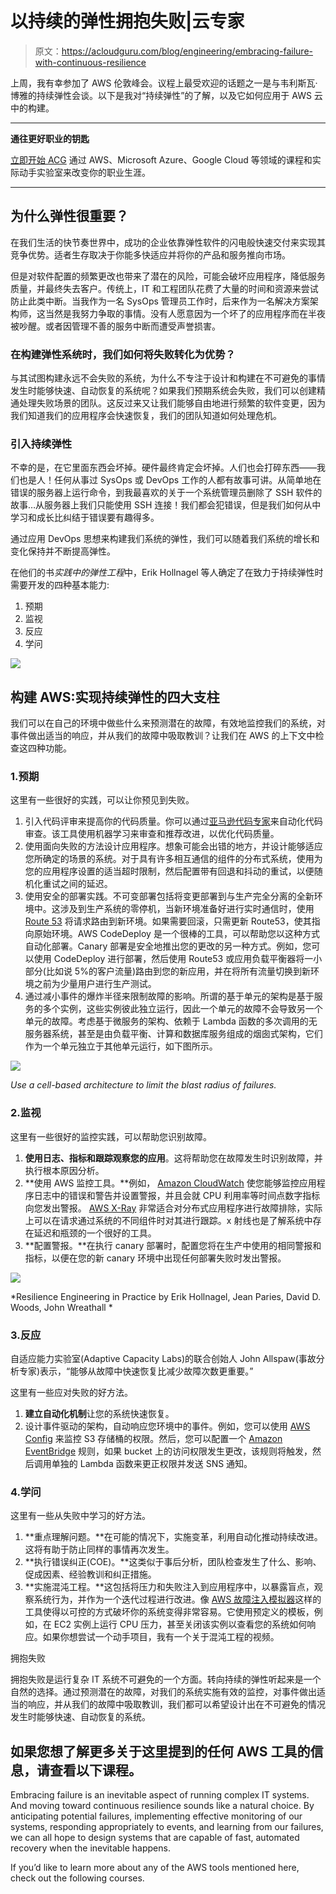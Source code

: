 # 以持续的弹性拥抱失败|云专家

> 原文：<https://acloudguru.com/blog/engineering/embracing-failure-with-continuous-resilience>

上周，我有幸参加了 AWS 伦敦峰会。议程上最受欢迎的话题之一是与韦利斯瓦·博雅的持续弹性会谈。以下是我对“持续弹性”的了解，以及它如何应用于 AWS 云中的构建。

* * *

**通往更好职业的钥匙**

[立即开始 ACG](https://acloudguru.com/pricing) 通过 AWS、Microsoft Azure、Google Cloud 等领域的课程和实际动手实验室来改变你的职业生涯。

* * *

## 为什么弹性很重要？

在我们生活的快节奏世界中，成功的企业依靠弹性软件的闪电般快速交付来实现其竞争优势。适者生存取决于你能多快适应并将你的产品和服务推向市场。

但是对软件配置的频繁更改也带来了潜在的风险，可能会破坏应用程序，降低服务质量，并最终失去客户。传统上，IT 和工程团队花费了大量的时间和资源来尝试防止此类中断。当我作为一名 SysOps 管理员工作时，后来作为一名解决方案架构师，这当然是我努力争取的事情。没有人愿意因为一个坏了的应用程序而在半夜被吵醒。或者因管理不善的服务中断而遭受声誉损害。

### 在构建弹性系统时，我们如何将失败转化为优势？

与其试图构建永远不会失败的系统，为什么不专注于设计和构建在不可避免的事情发生时能够快速、自动恢复的系统呢？如果我们预期系统会失败，我们可以创建精通处理失败场景的团队。这反过来又让我们能够自由地进行频繁的软件变更，因为我们知道我们的应用程序会快速恢复，我们的团队知道如何处理危机。

### 引入持续弹性

不幸的是，在它里面东西会坏掉。硬件最终肯定会坏掉。人们也会打碎东西——我们也是人！任何从事过 SysOps 或 DevOps 工作的人都有故事可讲。从简单地在错误的服务器上运行命令，到我最喜欢的关于一个系统管理员删除了 SSH 软件的故事…从服务器上我们只能使用 SSH 连接！我们都会犯错误，但是我们如何从中学习和成长比纠结于错误要有趣得多。

通过应用 DevOps 思想来构建我们系统的弹性，我们可以随着我们系统的增长和变化保持并不断提高弹性。

在他们的书*实践中的弹性工程*中，Erik Hollnagel 等人确定了在致力于持续弹性时需要开发的四种基本能力:

1.  预期
2.  监视
3.  反应
4.  学问

![](img/aa8e7f7315a2342056bb284f89752fab.png)

## 构建 AWS:实现持续弹性的四大支柱

我们可以在自己的环境中做些什么来预测潜在的故障，有效地监控我们的系统，对事件做出适当的响应，并从我们的故障中吸取教训？让我们在 AWS 的上下文中检查这四种功能。

### 1.预期

这里有一些很好的实践，可以让你预见到失败。

1.  引入代码评审来提高你的代码质量。你可以通过[亚马逊代码专家](https://aws.amazon.com/codeguru/)来自动化代码审查。该工具使用机器学习来审查和推荐改进，以优化代码质量。
2.  使用面向失败的方法设计应用程序。想象可能会出错的地方，并设计能够适应您所确定的场景的系统。对于具有许多相互通信的组件的分布式系统，使用为您的应用程序设置的适当超时限制，然后配置带有回退和抖动的重试，以便随机化重试之间的延迟。
3.  使用安全的部署实践。不可变部署包括将变更部署到与生产完全分离的全新环境中。这涉及到生产系统的零停机，当新环境准备好进行实时通信时，使用 [Route 53](https://aws.amazon.com/route53/) 将请求路由到新环境。如果需要回滚，只需更新 Route53，使其指向原始环境。AWS CodeDeploy 是一个很棒的工具，可以帮助您以这种方式自动化部署。Canary 部署是安全地推出您的更改的另一种方式。例如，您可以使用 CodeDeploy 进行部署，然后使用 Route53 或应用负载平衡器将一小部分(比如说 5%的客户流量)路由到您的新应用，并在将所有流量切换到新环境之前为少量用户进行生产测试。
4.  通过减小事件的爆炸半径来限制故障的影响。所谓的基于单元的架构是基于服务的多个实例，这些实例彼此独立运行，因此一个单元的故障不会导致另一个单元的故障。考虑基于微服务的架构、依赖于 Lambda 函数的多次调用的无服务器系统，甚至是由负载平衡、计算和数据库服务组成的烟囱式架构，它们作为一个单元独立于其他单元运行，如下图所示。

![](img/e0d48d27eab2cef4dfde0205a1fb4f24.png)

*Use a cell-based architecture to limit the blast radius of failures.*

### 2.监视

这里有一些很好的监控实践，可以帮助您识别故障。

1.  **使用日志、指标和跟踪观察您的应用**。这将帮助您在故障发生时识别故障，并执行根本原因分析。
2.  **使用 AWS 监控工具。**例如， [Amazon CloudWatch](https://aws.amazon.com/cloudwatch/) 使您能够监控应用程序日志中的错误和警告并设置警报，并且会就 CPU 利用率等时间点数字指标向您发出警报。 [AWS X-Ray](https://aws.amazon.com/xray/) 非常适合对分布式应用程序进行故障排除，实际上可以在请求通过系统的不同组件时对其进行跟踪。x 射线也是了解系统中存在延迟和瓶颈的一个很好的工具。
3.  **配置警报。**在执行 canary 部署时，配置您将在生产中使用的相同警报和指标，以便在您的新 canary 环境中出现任何部署失败时发出警报。

![](img/1030b1a96c23c57e38fadb1e240c7401.png)

*Resilience Engineering in Practice by Erik Hollnagel, Jean Paries, David D. Woods, John Wreathall *

### 3.反应

自适应能力实验室(Adaptive Capacity Labs)的联合创始人 John Allspaw(事故分析专家)表示，“能够从故障中快速恢复比减少故障次数更重要。”

这里有一些应对失败的好方法。

1.  **建立自动化机制**让您的系统快速恢复。
2.  设计事件驱动的架构，自动响应您环境中的事件。例如，您可以使用 [AWS Config](https://aws.amazon.com/config/) 来监控 S3 存储桶的权限。然后，您可以配置一个 [Amazon EventBridge](https://aws.amazon.com/eventbridge/) 规则，如果 bucket 上的访问权限发生更改，该规则将触发，然后调用单独的 Lambda 函数来更正权限并发送 SNS 通知。

### 4.学问

这里有一些从失败中学习的好方法。

1.  **重点理解问题。**在可能的情况下，实施变革，利用自动化推动持续改进。这将有助于防止同样的事情再次发生。
2.  **执行错误纠正(COE)。**这类似于事后分析，团队检查发生了什么、影响、促成因素、经验教训和纠正措施。
3.  **实施混沌工程。**这包括将压力和失败注入到应用程序中，以暴露盲点，观察系统行为，并作为一个迭代过程进行改进。像 [AWS 故障注入模拟器](https://aws.amazon.com/fis/)这样的工具使得以可控的方式破坏你的系统变得非常容易。它使用预定义的模板，例如，在 EC2 实例上运行 CPU 压力，甚至关闭该实例以查看您的系统如何响应。如果你想尝试一个动手项目，我有一个关于混沌工程的视频。

拥抱失败

拥抱失败是运行复杂 IT 系统不可避免的一个方面。转向持续的弹性听起来是一个自然的选择。通过预测潜在的故障，对我们的系统实施有效的监控，对事件做出适当的响应，并从我们的故障中吸取教训，我们都可以希望设计出在不可避免的情况发生时能够快速、自动恢复的系统。

## 如果您想了解更多关于这里提到的任何 AWS 工具的信息，请查看以下课程。

Embracing failure is an inevitable aspect of running complex IT systems. And moving toward continuous resilience sounds like a natural choice. By anticipating potential failures, implementing effective monitoring of our systems, responding appropriately to events, and learning from our failures, we can all hope to design systems that are capable of fast, automated recovery when the inevitable happens.

If you’d like to learn more about any of the AWS tools mentioned here, check out the following courses.